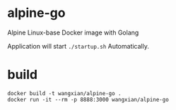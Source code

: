 # alpine-go
Alpine Linux-base Docker image with Golang


Application will start `./startup.sh` Automatically.

# build
```
docker build -t wangxian/alpine-go .
docker run -it --rm -p 8888:3000 wangxian/alpine-go
```